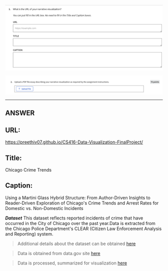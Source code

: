 ![alt text](image.png)

![alt text](image-1.png)

---
ANSWER
---

## URL:
https://preethiv07.github.io/CS416-Data-Visualization-FinalProject/

## Title: 
Chicago Crime Trends

## Caption:

Using a Martini Glass Hybrid Structure: From Author-Driven Insights to Reader-Driven Exploration of Chicago's Crime Trends and Arrest Rates for Domestic vs. Non-Domestic Incidents


***Dataset***
This dataset reflects reported incidents of crime  that have occurred in the City of Chicago over the past year.Data is extracted from the Chicago Police Department's CLEAR (Citizen Law Enforcement Analysis and Reporting) system.

> Additional details about the dataset can be obtained [here](https://catalog.data.gov/dataset/crimes-one-year-prior-to-present)

> Data is obtained from data.gov site [here](https://catalog.data.gov/dataset/crimes-one-year-prior-to-present/resource/e3a0a89d-cab5-4280-b6a5-20a1781139c3)

> Data is processed, summarized for visualization [here](https://github.com/preethiv07/CS416-Data-Visualization-FinalProject/tree/main/data
) 
